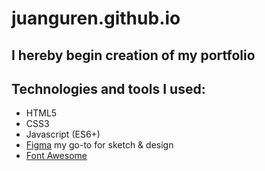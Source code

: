 # juanguren.github.io

<h2>I hereby begin creation of my portfolio</h2>

## Technologies and tools I used:
- HTML5
- CSS3
- Javascript (ES6+)
- [Figma](https://www.figma.com/) my go-to for sketch & design
- [Font Awesome](https://fontawesome.com/)
